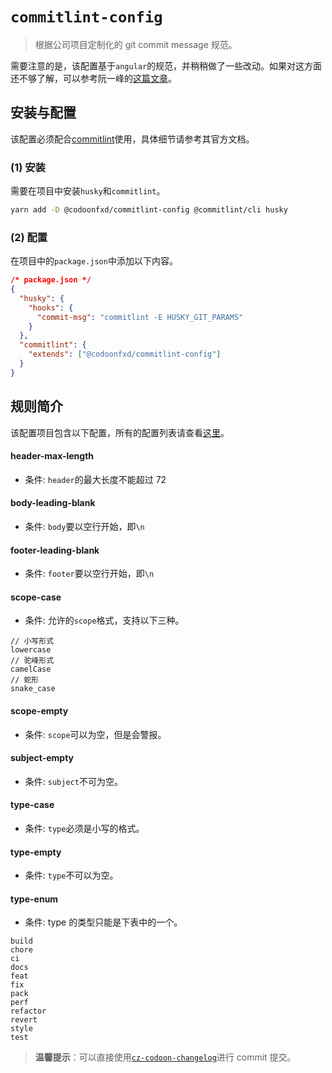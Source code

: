 # `commitlint-config`

> 根据公司项目定制化的 git commit message 规范。

需要注意的是，该配置基于`angular`的规范，并稍稍做了一些改动。如果对这方面还不够了解，可以参考阮一峰的[这篇文章](http://www.ruanyifeng.com/blog/2016/01/commit_message_change_log.html)。

## 安装与配置

该配置必须配合[commitlint](https://github.com/marionebl/commitlint)使用，具体细节请参考其官方文档。

### (1) 安装

需要在项目中安装`husky`和`commitlint`。

```bash
yarn add -D @codoonfxd/commitlint-config @commitlint/cli husky
```

### (2) 配置

在项目中的`package.json`中添加以下内容。

```json
/* package.json */
{
  "husky": {
    "hooks": {
      "commit-msg": "commitlint -E HUSKY_GIT_PARAMS"
    }
  },
  "commitlint": {
    "extends": ["@codoonfxd/commitlint-config"]
  }
}
```

## 规则简介

该配置项目包含以下配置，所有的配置列表请查看[这里](https://github.com/marionebl/commitlint/blob/master/docs/reference-rules.md)。

#### header-max-length

- 条件: `header`的最大长度不能超过 72

#### body-leading-blank

- 条件: `body`要以空行开始，即`\n`

#### footer-leading-blank

- 条件: `footer`要以空行开始，即`\n`

#### scope-case

- 条件: 允许的`scope`格式，支持以下三种。

```
// 小写形式
lowercase
// 驼峰形式
camelCase
// 蛇形
snake_case
```

#### scope-empty

- 条件: `scope`可以为空，但是会警报。

#### subject-empty

- 条件: `subject`不可为空。

#### type-case

- 条件: `type`必须是小写的格式。

#### type-empty

- 条件: `type`不可以为空。

#### type-enum

- 条件: type 的类型只能是下表中的一个。

```
build
chore
ci
docs
feat
fix
pack
perf
refactor
revert
style
test
```

> **温馨提示**：可以直接使用[`cz-codoon-changelog`](https://github.com/codoonfxd/codeslint/tree/master/packages/cz-codoon-changelog)进行 commit 提交。
